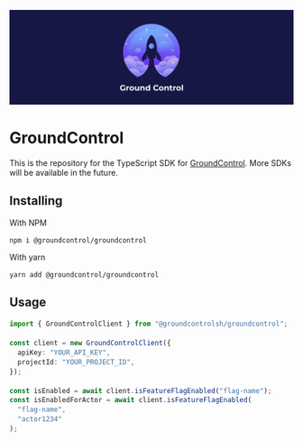 ![GroundControl](./images/hero.png)

# GroundControl

This is the repository for the TypeScript SDK for [GroundControl](https://groundcontrol.sh/). More SDKs will be available in the future.

## Installing

With NPM

```shell
npm i @groundcontrol/groundcontrol
```

With yarn

```shell
yarn add @groundcontrol/groundcontrol
```

## Usage

```ts
import { GroundControlClient } from "@groundcontrolsh/groundcontrol";

const client = new GroundControlClient({
  apiKey: "YOUR_API_KEY",
  projectId: "YOUR_PROJECT_ID",
});

const isEnabled = await client.isFeatureFlagEnabled("flag-name");
const isEnabledForActor = await client.isFeatureFlagEnabled(
  "flag-name",
  "actor1234"
);
```
